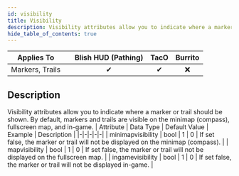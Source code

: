 ```yaml
---
id: visibility
title: Visibility
description: Visibility attributes allow you to indicate where a marker or trail should be shown. By default, markers and trails are visible on the minimap (compass), fullscreen map, and in-game.
hide_table_of_contents: true
---
```

| Applies To | | Blish HUD (Pathing) | TacO | Burrito |
|-|-|-|-|-|
| <center>Markers, Trails</center> | | <center>✔</center> | <center>✔</center> | <center>❌</center> |


## Description
Visibility attributes allow you to indicate where a marker or trail should be shown. By default, markers and trails are visible on the minimap (compass), fullscreen map, and in-game.
| Attribute | Data Type | Default Value | Example | Description |
|-|-|-|-|-|
| minimapvisibility | bool | 1 | 0 | If set false, the marker or trail will not be displayed on the minimap (compass). | 
| mapvisibility | bool | 1 | 0 | 	If set false, the marker or trail will not be displayed on the fullscreen map. | 
| ingamevisibility | bool | 1 | 0 | If set false, the marker or trail will not be displayed in-game. | 

